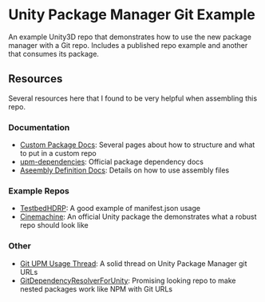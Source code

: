 # Unity Package Manager Git Example

An example Unity3D repo that demonstrates how to use the new package manager with a Git repo. Includes a published repo example and another that consumes its package.

## Resources

Several resources here that I found to be very helpful when assembling this repo.

### Documentation
* [Custom Package Docs](https://docs.unity3d.com/Manual/CustomPackages.html): Several pages about how to structure and what to put in a custom repo
* [upm-dependencies](https://docs.unity3d.com/Manual/upm-dependencies.html#Git): Official package dependency docs
* [Aseembly Definition Docs](https://docs.unity3d.com/Manual/ScriptCompilationAssemblyDefinitionFiles.html): Details on how to use assembly files

### Example Repos

* [TestbedHDRP](https://github.com/keijiro/TestbedHDRP): A good example of manifest.json usage
* [Cinemachine](https://github.com/Unity-Technologies/upm-package-cinemachine): An official Unity package the demonstrates what a robust repo should look like

### Other

* [Git UPM Usage Thread](https://forum.unity.com/threads/git-support-on-package-manager.573673/): A solid thread on Unity Package Manager git URLs
* [GitDependencyResolverForUnity](https://github.com/mob-sakai/GitDependencyResolverForUnity): Promising looking repo to make nested packages work like NPM with Git URLs
